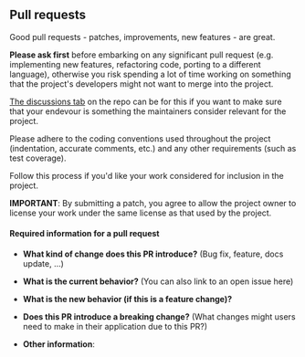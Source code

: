 <a name="pull-requests"></a>
## Pull requests

Good pull requests - patches, improvements, new features - are great.

**Please ask first** before embarking on any significant pull request (e.g.
implementing new features, refactoring code, porting to a different language),
otherwise you risk spending a lot of time working on something that the
project's developers might not want to merge into the project. 

[The discussions tab](https://github.com/RI-SE/ATOS/discussions) on the repo can be for this if you want to make sure that your endevour is something the maintainers consider relevant for the project.

Please adhere to the coding conventions used throughout the project (indentation,
accurate comments, etc.) and any other requirements (such as test coverage).

Follow this process if you'd like your work considered for inclusion in the
project.

**IMPORTANT**: By submitting a patch, you agree to allow the project owner to
license your work under the same license as that used by the project.


#### Required information for a pull request


* **What kind of change does this PR introduce?** (Bug fix, feature, docs update, ...)


* **What is the current behavior?** (You can also link to an open issue here)


* **What is the new behavior (if this is a feature change)?**


* **Does this PR introduce a breaking change?** (What changes might users need to make in their application due to this PR?)


* **Other information**:


